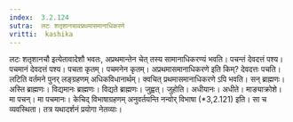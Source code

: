 ```yaml
---
index:  3.2.124
sutra:  लटः शतृशानचावप्रथमासमानाधिकरणे
vritti:  kashika 
---
```


लटः शतृशानचौ इत्येतावादेशौ भवतः, अप्रथमान्तेन चेत् तस्य सामानाधिकरण्यं भवति। पचन्तं देवदत्तं पश्य। पचमानं देवदत्तं पश्य। पचता कृतम्। पचमनेन कृतम्। अप्रथमासमानाधिकरणे इति किम्? देवदत्तः पचति। लटिति वर्तमने पुनर् लङ्ग्रहणम् अधिकविधानार्थम्। क्वचित् प्रथमासमानाधिकरणे ऽपि भवति। सन् ब्राह्मणः। अस्ति ब्राह्मणः। विद्यमानः ब्राह्मणः। विद्यते ब्राह्मणः। जुह्वत्। जुहोति। अधीयानः। अधीते। माङ्याक्रोशे। मा पचन्। मा पचमानः। केचिद् विभाषाग्रहणम् अनुवर्तयन्ति नन्वोर् विभाषा (*3,2.121) इति। सा च व्यवस्थिता। तत्र यथादर्शनं प्रयोगा नेतव्याः।

